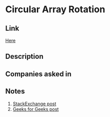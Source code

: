 # Circular Array Rotation

## Link

[Here](https://www.hackerrank.com/challenges/circular-array-rotation)

## Description

## Companies asked in

## Notes

1. [StackExchange post](http://codereview.stackexchange.com/questions/145643/circular-array-rotation-java)
1. [Geeks for Geeks post](http://www.geeksforgeeks.org/array-rotation/)